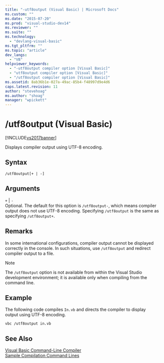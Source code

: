 ```yaml
---
title: "-utf8output (Visual Basic) | Microsoft Docs"
ms.custom: ""
ms.date: "2015-07-20"
ms.prod: "visual-studio-dev14"
ms.reviewer: ""
ms.suite: ""
ms.technology: 
  - "devlang-visual-basic"
ms.tgt_pltfrm: ""
ms.topic: "article"
dev_langs: 
  - "VB"
helpviewer_keywords: 
  - "-utf8output compiler option [Visual Basic]"
  - "utf8output compiler option [Visual Basic]"
  - "/utf8output compiler option [Visual Basic]"
ms.assetid: 8ab36b1e-027a-49ac-85b4-f48997d9e4d6
caps.latest.revision: 11
author: "stevehoag"
ms.author: "shoag"
manager: "wpickett"
---
```

# /utf8output (Visual Basic)
[!INCLUDE[vs2017banner](../../../visual-basic/includes/vs2017banner.md)]

Displays compiler output using UTF-8 encoding.  
  
## Syntax  
  
```  
/utf8output[+ | -]  
```  
  
## Arguments  
 `+` &#124; `-`  
 Optional. The default for this option is `/utf8output-`, which means compiler output does not use UTF-8 encoding. Specifying `/utf8output` is the same as specifying `/utf8output+`.  
  
## Remarks  
 In some international configurations, compiler output cannot be displayed correctly in the console. In such situations, use `/utf8output` and redirect compiler output to a file.  
  
> [!NOTE]
>  The `/utf8output` option is not available from within the Visual Studio development environment; it is available only when compiling from the command line.  
  
## Example  
 The following code compiles `In.vb` and directs the compiler to display output using UTF-8 encoding.  
  
```  
vbc /utf8output in.vb  
```  
  
## See Also  
 [Visual Basic Command-Line Compiler](../../../visual-basic/reference/command-line-compiler/index.md)   
 [Sample Compilation Command Lines](../../../visual-basic/reference/command-line-compiler/sample-compilation-command-lines.md)